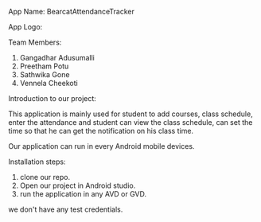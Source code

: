 App Name: BearcatAttendanceTracker

App Logo:  

Team Members:
1. Gangadhar Adusumalli
2. Preetham Potu
3. Sathwika Gone
4. Vennela Cheekoti

Introduction to our project:

This application is mainly used for student to add courses, class schedule, enter the attendance and student can view the class schedule, can set the time so that he can get the notification on his class time.

Our application can run in every Android mobile devices.

Installation steps:
1) clone our repo.
2) Open our project in Android studio.
3) run the application in any AVD or GVD.

we don't have any test credentials.
